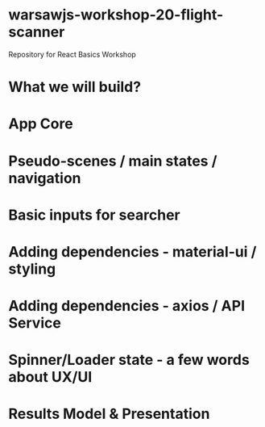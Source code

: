 # warsawjs-workshop-20-flight-scanner
Repository for React Basics Workshop

# What we will build?

# App Core

# Pseudo-scenes / main states / navigation

# Basic inputs for searcher

# Adding dependencies - material-ui / styling

# Adding dependencies - axios / API Service

# Spinner/Loader state - a few words about UX/UI

# Results Model & Presentation
